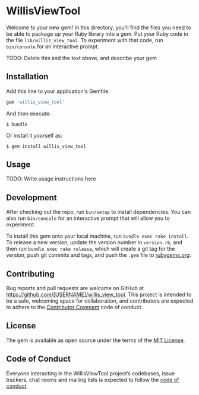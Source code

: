 # WillisViewTool

Welcome to your new gem! In this directory, you'll find the files you need to be able to package up your Ruby library into a gem. Put your Ruby code in the file `lib/willis_view_tool`. To experiment with that code, run `bin/console` for an interactive prompt.

TODO: Delete this and the text above, and describe your gem

## Installation

Add this line to your application's Gemfile:

```ruby
gem 'willis_view_tool'
```

And then execute:

    $ bundle

Or install it yourself as:

    $ gem install willis_view_tool

## Usage

TODO: Write usage instructions here

## Development

After checking out the repo, run `bin/setup` to install dependencies. You can also run `bin/console` for an interactive prompt that will allow you to experiment.

To install this gem onto your local machine, run `bundle exec rake install`. To release a new version, update the version number in `version.rb`, and then run `bundle exec rake release`, which will create a git tag for the version, push git commits and tags, and push the `.gem` file to [rubygems.org](https://rubygems.org).

## Contributing

Bug reports and pull requests are welcome on GitHub at https://github.com/[USERNAME]/willis_view_tool. This project is intended to be a safe, welcoming space for collaboration, and contributors are expected to adhere to the [Contributor Covenant](http://contributor-covenant.org) code of conduct.

## License

The gem is available as open source under the terms of the [MIT License](https://opensource.org/licenses/MIT).

## Code of Conduct

Everyone interacting in the WillisViewTool project’s codebases, issue trackers, chat rooms and mailing lists is expected to follow the [code of conduct](https://github.com/[USERNAME]/willis_view_tool/blob/master/CODE_OF_CONDUCT.md).
